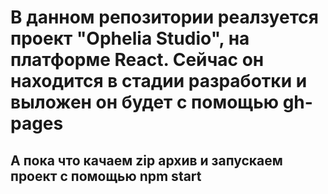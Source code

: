 # В данном репозитории реалзуется проект "Ophelia Studio", на платформе React. Сейчас он находится в стадии разработки и выложен он будет с помощью gh-pages
## А пока что качаем zip архив и запускаем проект с помощью npm start
